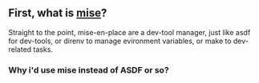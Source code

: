 
## First, what is [mise](https://github.com/jdx/mise)?  

Straight to the point, mise-en-place are a dev-tool manager, just like asdf for dev-tools,  or direnv to manage evironment variables, or make to dev-related tasks. 

### Why i'd use mise instead of ASDF or so? 

